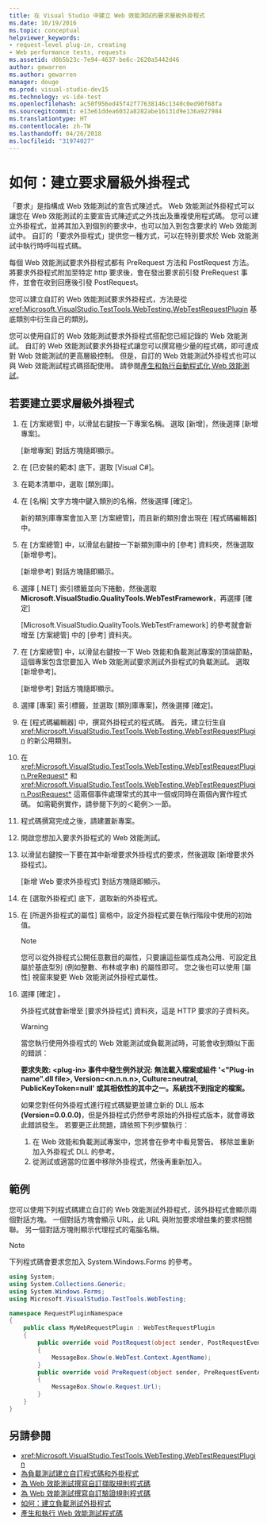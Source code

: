 ```yaml
---
title: 在 Visual Studio 中建立 Web 效能測試的要求層級外掛程式
ms.date: 10/19/2016
ms.topic: conceptual
helpviewer_keywords:
- request-level plug-in, creating
- Web performance tests, requests
ms.assetid: d0b5b23c-7e94-4637-be6c-2620a5442d46
author: gewarren
ms.author: gewarren
manager: douge
ms.prod: visual-studio-dev15
ms.technology: vs-ide-test
ms.openlocfilehash: ac50f956ed45f42f77638146c1340c0ed90f68fa
ms.sourcegitcommit: e13e61ddea6032a8282abe16131d9e136a927984
ms.translationtype: HT
ms.contentlocale: zh-TW
ms.lasthandoff: 04/26/2018
ms.locfileid: "31974027"
---
```

# <a name="how-to-create-a-request-level-plug-in"></a>如何：建立要求層級外掛程式

「要求」是指構成 Web 效能測試的宣告式陳述式。 Web 效能測試外掛程式可以讓您在 Web 效能測試的主要宣告式陳述式之外找出及重複使用程式碼。 您可以建立外掛程式，並將其加入到個別的要求中，也可以加入到包含要求的 Web 效能測試中。 自訂的「要求外掛程式」提供您一種方式，可以在特別要求於 Web 效能測試中執行時呼叫程式碼。

每個 Web 效能測試要求外掛程式都有 PreRequest 方法和 PostRequest 方法。 將要求外掛程式附加至特定 http 要求後，會在發出要求前引發 PreRequest 事件，並會在收到回應後引發 PostRequest。

您可以建立自訂的 Web 效能測試要求外掛程式，方法是從 <xref:Microsoft.VisualStudio.TestTools.WebTesting.WebTestRequestPlugin> 基底類別中衍生自己的類別。

您可以使用自訂的 Web 效能測試要求外掛程式搭配您已經記錄的 Web 效能測試。 自訂的 Web 效能測試要求外掛程式讓您可以撰寫極少量的程式碼，即可達成對 Web 效能測試的更高層級控制。 但是，自訂的 Web 效能測試外掛程式也可以與 Web 效能測試程式碼搭配使用。 請參閱[產生和執行自動程式化 Web 效能測試](../test/generate-and-run-a-coded-web-performance-test.md)。

## <a name="to-create-a-request-level-plug-in"></a>若要建立要求層級外掛程式

1.  在 [方案總管] 中，以滑鼠右鍵按一下專案名稱。 選取 [新增]，然後選擇 [新增專案]。

     [新增專案] 對話方塊隨即顯示。

2.  在 [已安裝的範本] 底下，選取 [Visual C#]。

3.  在範本清單中，選取 [類別庫]。

4.  在 [名稱] 文字方塊中鍵入類別的名稱，然後選擇 [確定]。

     新的類別庫專案會加入至 [方案總管]，而且新的類別會出現在 [程式碼編輯器] 中。

5.  在 [方案總管] 中，以滑鼠右鍵按一下新類別庫中的 [參考] 資料夾，然後選取 [新增參考]。

     [新增參考] 對話方塊隨即顯示。

6.  選擇 [.NET] 索引標籤並向下捲動，然後選取 **Microsoft.VisualStudio.QualityTools.WebTestFramework**，再選擇 [確定]

     [Microsoft.VisualStudio.QualityTools.WebTestFramework] 的參考就會新增至 [方案總管] 中的 [參考] 資料夾。

7.  在 [方案總管] 中，以滑鼠右鍵按一下 Web 效能和負載測試專案的頂端節點，這個專案包含您要加入 Web 效能測試要求測試外掛程式的負載測試。 選取 [新增參考]。

     [新增參考] 對話方塊隨即顯示。

8.  選擇 [專案] 索引標籤，並選取 [類別庫專案]，然後選擇 [確定]。

9. 在 [程式碼編輯器] 中，撰寫外掛程式的程式碼。 首先，建立衍生自 <xref:Microsoft.VisualStudio.TestTools.WebTesting.WebTestRequestPlugin> 的新公用類別。

10. 在 <xref:Microsoft.VisualStudio.TestTools.WebTesting.WebTestRequestPlugin.PreRequest*> 和 <xref:Microsoft.VisualStudio.TestTools.WebTesting.WebTestRequestPlugin.PostRequest*> 這兩個事件處理常式的其中一個或同時在兩個內實作程式碼。 如需範例實作，請參閱下列的＜範例＞一節。

11. 程式碼撰寫完成之後，請建置新專案。

12. 開啟您想加入要求外掛程式的 Web 效能測試。

13. 以滑鼠右鍵按一下要在其中新增要求外掛程式的要求，然後選取 [新增要求外掛程式]。

     [新增 Web 要求外掛程式] 對話方塊隨即顯示。

14. 在 [選取外掛程式] 底下，選取新的外掛程式。

15. 在 [所選外掛程式的屬性] 窗格中，設定外掛程式要在執行階段中使用的初始值。

    > [!NOTE]
    > 您可以從外掛程式公開任意數目的屬性，只要讓這些屬性成為公用、可設定且屬於基底型別 (例如整數、布林或字串) 的屬性即可。 您之後也可以使用 [屬性] 視窗來變更 Web 效能測試外掛程式屬性。

16. 選擇 [確定] 。

     外掛程式就會新增至 [要求外掛程式] 資料夾，這是 HTTP 要求的子資料夾。

    > [!WARNING]
    > 當您執行使用外掛程式的 Web 效能測試或負載測試時，可能會收到類似下面的錯誤：
    >
    > **要求失敗: \<plug-in> 事件中發生例外狀況: 無法載入檔案或組件 '\<"Plug-in name".dll file>, Version=\<n.n.n.n>, Culture=neutral, PublicKeyToken=null' 或其相依性的其中之一。系統找不到指定的檔案。**
    >
    > 如果您對任何外掛程式進行程式碼變更並建立新的 DLL 版本 **(Version=0.0.0.0)**，但是外掛程式仍然參考原始的外掛程式版本，就會導致此錯誤發生。 若要更正此問題，請依照下列步驟執行：
    >
    > 1.  在 Web 效能和負載測試專案中，您將會在參考中看見警告。 移除並重新加入外掛程式 DLL 的參考。
    > 2.  從測試或適當的位置中移除外掛程式，然後再重新加入。

## <a name="example"></a>範例

您可以使用下列程式碼建立自訂的 Web 效能測試外掛程式，該外掛程式會顯示兩個對話方塊。 一個對話方塊會顯示 URL，此 URL 與附加要求增益集的要求相關聯。 另一個對話方塊則顯示代理程式的電腦名稱。

> [!NOTE]
> 下列程式碼會要求您加入 System.Windows.Forms 的參考。

```csharp
using System;
using System.Collections.Generic;
using System.Windows.Forms;
using Microsoft.VisualStudio.TestTools.WebTesting;

namespace RequestPluginNamespace
{
    public class MyWebRequestPlugin : WebTestRequestPlugin
    {
        public override void PostRequest(object sender, PostRequestEventArgs e)
        {
            MessageBox.Show(e.WebTest.Context.AgentName);
        }
        public override void PreRequest(object sender, PreRequestEventArgs e)
        {
            MessageBox.Show(e.Request.Url);
        }
    }
}
```

## <a name="see-also"></a>另請參閱

- <xref:Microsoft.VisualStudio.TestTools.WebTesting.WebTestRequestPlugin>
- [為負載測試建立自訂程式碼和外掛程式](../test/create-custom-code-and-plug-ins-for-load-tests.md)
- [為 Web 效能測試撰寫自訂擷取規則程式碼](../test/code-a-custom-extraction-rule-for-a-web-performance-test.md)
- [為 Web 效能測試撰寫自訂驗證規則程式碼](../test/code-a-custom-validation-rule-for-a-web-performance-test.md)
- [如何：建立負載測試外掛程式](../test/how-to-create-a-load-test-plug-in.md)
- [產生和執行 Web 效能測試程式碼](../test/generate-and-run-a-coded-web-performance-test.md)